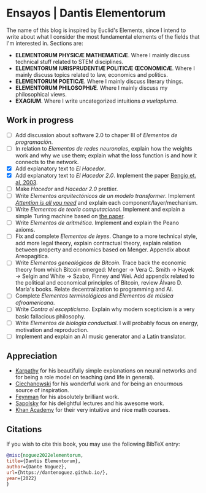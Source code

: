 # Ensayos | Dantis Elementorum

The name of this blog is inspired by Euclid's Elements, since I intend to write about what I consider the most fundamental elements of the fields that I'm interested in. Sections are:

* **ELEMENTORUM PHYSICÆ MATHEMATICÆ**. Where I mainly discuss technical stuff related to STEM disciplines.
* **ELEMENTORUM IURISPRUDENTIÆ POLITICÆ ŒCONOMICÆ**. Where I mainly discuss topics related to law, economics and politics.
* **ELEMENTORUM POETICÆ**. Where I mainly discuss literary things.
* **ELEMENTORUM PHILOSOPHIÆ**. Where I mainly discuss my philosophical views.
* **EXAGIUM**. Where I write uncategorized intuitions *a vuelapluma*.

## Work in progress

- [ ] Add discussion about software 2.0 to chaper III of *Elementos de programación*.
- [ ] In relation to *Elementos de redes neuronales*, explain how the weights work and why we use them; explain what the loss function is and how it connects to the network.
- [x] Add explanatory text to *El Hacedor*.
- [x] Add explanatory text to *El Hacedor 2.0*. Implement the paper [Bengio et. al, 2003](https://www.jmlr.org/papers/volume3/bengio03a/bengio03a.pdf).
- [ ] Make *Hacedor* and *Hacedor 2.0* prettier.
- [ ] Write *Elementos arquitectónicos de un modelo transformer*. Implement [*Attention is all you need*](https://arxiv.org/abs/1706.03762) and explain each component/layer/mechanism.
- [ ] Write *Elementos de teoría computacional*. Implement and explain a simple Turing machine based on [the paper](https://www.cs.virginia.edu/~robins/Turing_Paper_1936.pdf).
- [ ] Write *Elementos de aritmética*. Implement and explain the Peano axioms.
- [ ] Fix and complete *Elementos de leyes*. Change to a more technical style, add more legal theory, explain contractual theory, explain relation between property and economics based on Menger. Appendix about Areopagitica.
- [ ] Write *Elementos genealógicos de Bitcoin*. Trace back the economic theory from which Bitcoin emerged: Menger $\to$ Vera C. Smith $\to$ Hayek $\to$ Selgin and White $\to$ Szabo, Finney and Wei. Add appendix related to the political and economical principles of Bitcoin, review Álvaro D. María's books. Relate decentralization to programming and AI.
- [ ] Complete *Elementos terminológicos* and *Elementos de música afroamericana*.
- [ ] Write *Contra el escepticismo*. Explain why modern scepticism is a very basic fallacious philosophy.
- [ ] Write *Elementos de biología conductual*. I will probably focus on energy, motivation and reproduction.
- [ ] Implement and explain an AI music generator and a Latin translator.

## Appreciation 

- [Karpathy](https://youtube.com/playlist?list=PLAqhIrjkxbuWI23v9cThsA9GvCAUhRvKZ) for his beautifully simple explanations on neural networks and for being a role model on teaching (and life in general).
- [Ciechanowski](https://ciechanow.ski/) for his wonderful work and for being an enourmous source of inspiration.
- [Feynman](https://www.feynmanlectures.caltech.edu/info/) for his absolutely brilliant work.
- [Sapolsky](https://youtube.com/playlist?list=PL848F2368C90DDC3D) for his delightful lectures and his awesome work.
- [Khan Academy](http://khanacademy.org) for their very intuitive and nice math courses.

## Citations

If you wish to cite this book, you may use the following BibTeX entry:

```bibtex
@misc{noguez2022elementorum,
title={Dantis Elementorum},
author={Dante Noguez},
url={https://dantenoguez.github.io/},
year={2022}
}
```
